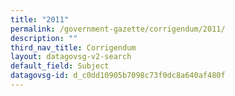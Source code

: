 ```yaml
---
title: "2011"
permalink: /government-gazette/corrigendum/2011/
description: ""
third_nav_title: Corrigendum
layout: datagovsg-v2-search
default_field: Subject
datagovsg-id: d_c0dd10905b7098c73f0dc8a640af480f
---
```

